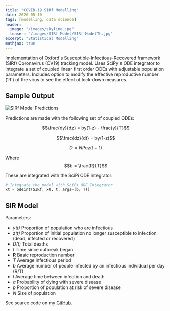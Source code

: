 ```yaml
---
title: "COVID-19 SIRf Modelling"
date: 2020-05-10
tags: [modelling, data science]
header:
  image: "/images/skyline.jpg"
  teaser: "/images/SIRf-Model/SIRf-ModelTh.jpg"
excerpt: "Statistical Modelling"
mathjax: true
---
```


Implementation of Oxford's Susceptible-Infectious-Recovered framework (SIRf) Coronavirus (CV19) tracking model. Uses SciPy's ODE integrator to integrate a set of coupled linear first order ODEs with adjustable population parameters. Includes option to modify the effective reproductive number ('R') of the virus to see the effect of lock-down measures.


## Sample Output

<img src="{{ site.url }}{{ site.baseurl }}/images/SIRf-Model/SIRf-Model.png" alt="SIRf Model Predictions">

Predictions are made with the following set of coupled ODEs:

$$\frac{dy}{dz} = by(1-z) - \frac{y}{T}$$

$$\frac{dz}{dt} = by(1-z)$$

$$D = NPaz(t-1)$$

Where $$b = \frac{R}{T}$$

These are integrated with the SciPi ODE Integrator:

```python
# Integrate the model with SciPi ODE Integrator
xt = odeint(SIRf, x0, t, args=(b, T))
```

## SIR Model

Parameters:
- *y(t)*  Proportion of population who are infectious
- *z(t)* Proportion of initial population no longer susceptible to infection (dead, infected or recovered)
- *D(t)*  Total deaths
- *t*  Time since outbreak began
- **R**  Basic reproduction number 
- *T*  Average infectious period 
- *b*  Average number of people infected by an infectious individual per day (R/T)
- *l*  Average time between infection and death 
- *a*  Probability of dying with severe disease 
- *p*  Proportion of population at risk of severe disease 
- *N*  Size of population

See source code on my [GitHub](https://github.com/Matt-Jennings-GitHub).